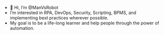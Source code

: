 - 👋 Hi, I’m @ManVsRobot
- I’m interested in RPA, DevOps, Security, Scripting, BPMS, and implementing best practices wherever possible. 
- My goal is to be a life-long learner and help people through the power of automation.

<!---
ManVsRobot/ManVsRobot is a ✨ special ✨ repository because its `README.md` (this file) appears on your GitHub profile.
You can click the Preview link to take a look at your changes.
--->
